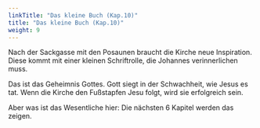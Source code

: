 ```yaml
---
linkTitle: "Das kleine Buch (Kap.10)"
title: "Das kleine Buch (Kap.10)"
weight: 9
---
```



Nach der Sackgasse mit den Posaunen braucht die Kirche neue Inspiration. Diese kommt mit einer kleinen Schriftrolle, die Johannes verinnerlichen muss.

Das ist das Geheimnis Gottes. Gott siegt in der Schwachheit, wie Jesus es tat. Wenn die Kirche den Fußstapfen Jesu folgt, wird sie erfolgreich sein.

Aber was ist das Wesentliche hier: Die nächsten 6 Kapitel werden das zeigen.